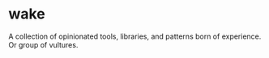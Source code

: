 # wake
A collection of opinionated tools, libraries, and patterns born of experience. Or group of vultures. 
